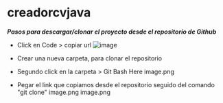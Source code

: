 # creadorcvjava
***Pasos para descargar/clonar el proyecto desde el repositorio de Github***
- Click en Code > copiar url
![image](https://user-images.githubusercontent.com/82916451/221724446-0998accb-c8de-4ed4-98d5-4f0ad810f73d.png)


- Crear una nueva carpeta, para clonar el repositorio
- Segundo click en la carpeta > Git Bash Here
image.png

- Pegar el link que copiamos desde el repositorio seguido del comando "git clone"
image.png
image.png
